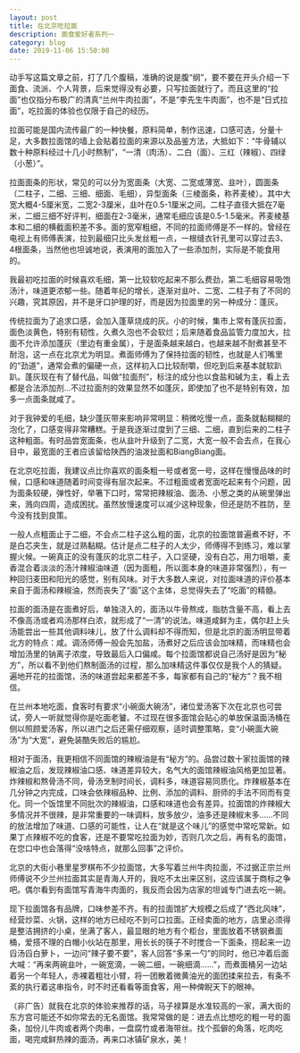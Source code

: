 ```yaml
---
layout: post
title: 在北京吃拉面
description: 面食爱好者系列一
category: blog
date: 2019-11-06 15:50:00
---
```




动手写这篇文章之前，打了几个腹稿，准确的说是腹“纲”，要不要在开头介绍一下面食、流派、个人背景，后来觉得没有必要，只写拉面就行了。而且这里的“拉面”也仅指分布极广的清真“兰州牛肉拉面”，不是“李先生牛肉面”，也不是“日式拉面”，吃拉面的体验也仅限于自己的经历。

拉面可能是国内流传最广的一种快餐，原料简单，制作迅速，口感可选，分量十足，大多数拉面馆的墙上会贴着拉面的来源以及品鉴方法，大抵如下：“牛骨辅以数十种原料经过十几小时熬制”，“一清（肉汤）、二白（面）、三红（辣椒）、四绿（小葱）”。

拉面面条的形状，常见的可以分为宽面条（大宽、二宽或薄宽、韭叶），圆面条（二柱子，二细、三细、细面、毛细），异型面条（三棱面条，称荞麦棱）。其中大宽大概4-5厘米宽，二宽2-3厘米，韭叶在0.5-1厘米之间。二柱子直径大抵在7毫米，二细三细不好评判，细面在2-3毫米，通常毛细应该是0.5-1.5毫米。荞麦棱基本和二细的横截面积差不多。面的宽窄粗细，不同的拉面师傅是不一样的。曾经在电视上有师傅表演，拉到最细只比头发丝粗一点，一根缝衣针孔里可以穿过去3、4根面条，当然他也坦诚地说，表演用的面加入了一些添加剂，实际是不能食用的。

我最初吃拉面的时候喜欢毛细，第一比较软吃起来不那么费劲，第二毛细容易吸饱汤汁，味道更浓郁一些。随着年纪的增长，逐渐对韭叶、二宽、二柱子有了不同的兴趣，究其原因，并不是牙口护理的好，而是因为拉面里的另一种成分：蓬灰。

传统拉面为了追求口感，会加入蓬草烧成的灰。小的时候，集市上常有蓬灰拉面，面色淡黄色，特别有韧性，久煮久泡也不会软烂；后来随着食品监管力度加大，拉面不允许添加蓬灰（里边有重金属），于是面条越来越白，也越来越不耐煮甚至不耐泡，这一点在北京尤为明显。煮面师傅为了保持拉面的韧性，也就是人们嘴里的“劲道”，通常会煮的偏硬一点，这样初入口比较耐嚼，但吃到后来基本就软趴趴。蓬灰现在有了替代品，叫做“拉面剂”，标注的成分也以食盐和碱为主，看上去都是合法添加剂…不过拉面剂的效果显然不如蓬灰，即使加了也不是特别有效，加多一点面条就咸了。

对于我钟爱的毛细，缺少蓬灰带来影响非常明显：稍微吃慢一点，面条就黏糊糊的泡化了，口感变得非常糟糕。于是我逐渐过度到了三细、二细，直到后来的二柱子这种粗面。有时品尝宽面条，也从韭叶升级到了二宽，大宽一般不会去点，在我心目中，最宽面的王者应该留给陕西的油泼扯面和BiangBiang面。

在北京吃拉面，我建议点比你喜欢的面条粗一号或者宽一号，这样在慢慢品味的时候，口感和味道随着时间变得有层次起来。不过粗面或者宽面吃起来有个问题，因为面条较硬，弹性好，举箸下口时，常常把辣椒油、面汤、小葱之类的从碗里弹出来，溅向四周，造成困扰。虽然放慢速度可以减少这种现象，但还是防不胜防，至今没有找到良策。

一般人点粗面止于二细，不会点二柱子这么粗的面，北京的拉面馆普遍煮不好，不是白芯夹生，就是过熟黏糊。估计是点二柱子的人太少，师傅得不到练习，难以掌握火候。一碗真正的没有蓬灰的北京二柱子，入口坚硬，没有白芯，用力咀嚼，麦香混合着淡淡的汤汁辣椒油味道（因为面粗，所以面本身的味道非常强烈），有一种回归麦田和阳光的感觉，别有风味。对于大多数人来说，对拉面味道的评价基本来自于面汤和辣椒油，然而丧失了“面”这个主体，总觉得失去了“吃面”的精髓。

拉面的面汤是在面煮好后，单独浇入的，面汤以牛骨熬成，脂肪含量不高，看上去不像高汤或者鸡汤那样白浓，就形成了“一清”的说法。味道咸鲜为主，偶尔赶上头汤能尝出一些其他调料味儿，放了什么调料却不得而知，但是北京的面汤明显带着北方的特点：咸。调汤师傅一般会先加盐，汤煮好之后应该会加味精，而味精也会增加汤里的钠离子浓度，导致最后入口偏咸。每个拉面馆都说自己汤好是因为“秘方”，所以看不到他们熬制面汤的过程，那么加味精这件事仅仅是我个人的猜疑。遍地开花的拉面馆，汤的味道尝起来都差不多，每家都有自己的“秘方”？我不相信。

在兰州本地吃面，食客时有要求“小碗面大碗汤”，诸位爱汤客下次在北京也可尝试，旁人一听就觉得你是吃面老饕。不过现在很多面馆会贴心的单放保温面汤桶在侧以照顾爱汤客，所以进门之后还需仔细观察，适时调整策略，变“小碗面大碗汤”为“大宽”，避免装酷失败后的尴尬。

相对于面汤，我更相信不同面馆的辣椒油是有“秘方”的。品尝过数十家拉面馆的辣椒油之后，发现辣椒油口感、味道差异较大，名气大的面馆辣椒油风格更加显著。炸辣椒和熬骨汤不同，骨汤烹制时间长，调料多，味道容易同质化。炸辣椒基本在几分钟之内完成，口味会依辣椒品种、比例、添加的调料、厨师的手法不同而有变化。同一个饭馆里不同批次的辣椒油，口感和味道也会有差异。拉面馆的炸辣椒大多情况并不很辣，是非常重要的一味调料，放多放少，油多还是辣椒末多……不同的放法增加了味道、口感的可能性，让人在“就是这个味儿”的感觉中常吃常新。如果丁点辣椒不吃的食客，还是不要常吃拉面为妙，否则几次之后，再有名的面馆，在您口中也会落得“没啥特点，就那么回事”之评价。

北京的大街小巷里星罗棋布不少拉面馆，大多写着兰州牛肉拉面，不过据正宗兰州师傅说不少兰州拉面其实是青海人开的，我吃不太出来区别，这应该属于商标之争吧。偶尔看到有面馆写青海牛肉面的，我反而会因为店家的坦诚专门进去吃一碗。

现下拉面馆各有品牌，口味参差不齐。有的拉面馆扩大规模之后成了“西北风味”，经营炒菜、火锅，这样的地方已经吃不到可口拉面。正经卖面的地方，店里必须得是整洁拥挤的小桌，坐满了客人，最显眼的地方有个柜台，里面放着不锈钢煮面桶，爱搭不理的白帽小伙站在那里，用长长的筷子不时搅合一下面条，捞起来一边舀汤舀白萝卜，一边问“辣子要不要”，客人回答“多来一勺”的同时，他已冲着后面大喊：“再来两碗韭叶，一碗宽滴，一碗二细，一碗细滴……”，而煮面桶另一边站着另一个年轻人，赤裸着粗壮小臂，将一团散着微黄油光的面团揉来拉去，有条不紊的执行着这串指令，时不时还看看等面食客，用一种俾睨天下的眼神。

（非广告）就我在北京的体验来推荐的话，马子禄算是水准较高的一家，满大街的东方宫可能还不如你常去的无名面馆。我常常做的是：进去点比想吃的粗一号的面条，加份儿牛肉或者两个肉串，一盘腐竹或者海带丝。找个孤僻的角落，吃肉吃面，喝完咸鲜热辣的面汤，再来口冰镇矿泉水，美！


